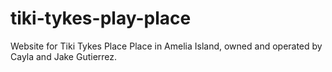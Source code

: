 # tiki-tykes-play-place
Website for Tiki Tykes Place Place in Amelia Island, owned and operated by Cayla and Jake Gutierrez.
